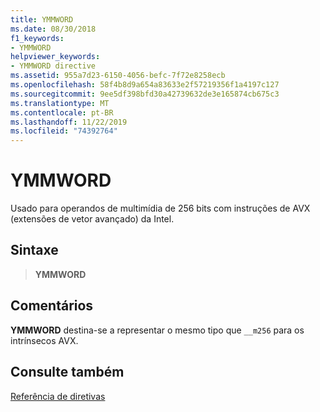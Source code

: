 ```yaml
---
title: YMMWORD
ms.date: 08/30/2018
f1_keywords:
- YMMWORD
helpviewer_keywords:
- YMMWORD directive
ms.assetid: 955a7d23-6150-4056-befc-7f72e8258ecb
ms.openlocfilehash: 58f4b8d9a654a83633e2f57219356f1a4197c127
ms.sourcegitcommit: 9ee5df398bfd30a42739632de3e165874cb675c3
ms.translationtype: MT
ms.contentlocale: pt-BR
ms.lasthandoff: 11/22/2019
ms.locfileid: "74392764"
---
```

# <a name="ymmword"></a>YMMWORD

Usado para operandos de multimídia de 256 bits com instruções de AVX (extensões de vetor avançado) da Intel.

## <a name="syntax"></a>Sintaxe

> **YMMWORD**

## <a name="remarks"></a>Comentários

**YMMWORD** destina-se a representar o mesmo tipo que `__m256` para os intrínsecos AVX.

## <a name="see-also"></a>Consulte também

[Referência de diretivas](directives-reference.md)
